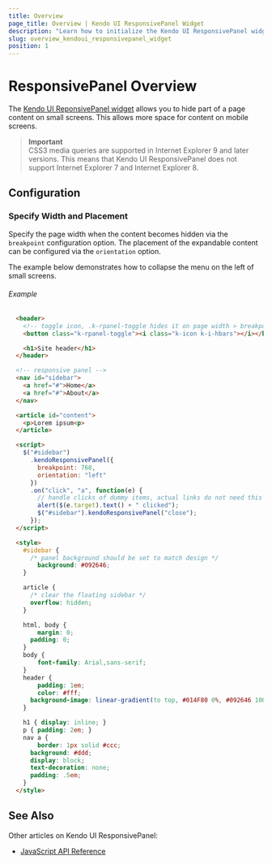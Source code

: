 ```yaml
---
title: Overview
page_title: Overview | Kendo UI ResponsivePanel Widget
description: "Learn how to initialize the Kendo UI ResponsivePanel widget and configure its behaviors."
slug: overview_kendoui_responsivepanel_widget
position: 1
---
```


# ResponsivePanel Overview

The [Kendo UI ReponsivePanel widget](http://demos.telerik.com/kendo-ui/responsive-panel/index) allows you to hide part of a page content on small screens. This allows more space for content on mobile screens.

> **Important**  
> CSS3 media queries are supported in Internet Explorer 9 and later versions. This means that Kendo UI ResponsivePanel does not support Internet Explorer 7 and Internet Explorer 8.

## Configuration

### Specify Width and Placement

Specify the page width when the content becomes hidden via the `breakpoint` configuration option. The placement of the expandable content can be configured via the `orientation` option.

The example below demonstrates how to collapse the menu on the left of small screens.

###### Example

```html
  <header>
    <!-- toggle icon, .k-rpanel-toggle hides it on page width > breakpoint -->
    <button class="k-rpanel-toggle"><i class="k-icon k-i-hbars"></i></button>

    <h1>Site header</h1>
  </header>

  <!-- responsive panel -->
  <nav id="sidebar">
    <a href="#">Home</a>
    <a href="#">About</a>
  </nav>

  <article id="content">
    <p>Lorem ipsum<p>
  </article>

  <script>
    $("#sidebar")
      .kendoResponsivePanel({
        breakpoint: 768,
        orientation: "left"
      })
      .on("click", "a", function(e) {
        // handle clicks of dummy items, actual links do not need this
        alert($(e.target).text() + " clicked");
        $("#sidebar").kendoResponsivePanel("close");
      });
  </script>

  <style>
    #sidebar {
      /* panel background should be set to match design */
        background: #092646;
    }

    article {
      /* clear the floating sidebar */
      overflow: hidden;
    }

    html, body {
        margin: 0;
      padding: 0;
    }
    body {
        font-family: Arial,sans-serif;
    }
    header {
        padding: 1em;
        color: #fff;
      background-image: linear-gradient(to top, #014F80 0%, #092646 100%);
    }

    h1 { display: inline; }
    p { padding: 2em; }
    nav a {
        border: 1px solid #ccc;
      background: #ddd;
      display: block;
      text-decoration: none;
      padding: .5em;
    }
  </style>
```

## See Also

Other articles on Kendo UI ResponsivePanel:

* [JavaScript API Reference](/api/javascript/ui/responsivepanel)
